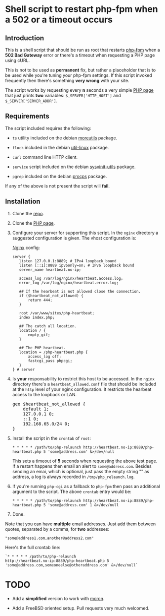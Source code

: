 # Shell script to restart php-fpm when a 502 or a timeout occurs

## Introduction 

This is a shell script that should be run as root that restarts
[php-fpm](http://www.php.net/manual/en/install.fpm.php) when a **502
Bad Gateway** error or there's a timeout when requesting a PHP page
using cURL.

This is not to be used as **permanent** fix, but rather a placeholder
that is to be used while you're tuning your php-fpm settings. If this
script invoked frequently then there's something **very wrong** with
your site.

The script works by requesting every **n** seconds a very simple
[PHP page](https://github.com/perusio/php-heartbeat) that just prints
**two** variables: `$_SERVER['HTTP_HOST']` and
`$_SERVER['SERVER_ADDR']`.

## Requirements 

The script included requires the following:

 + `ts` utility included on the debian [moreutils]() package.
 
 + `flock` included in the debian [util-linux]() package.

 + `curl` command line HTTP client.
 
 + `service` script included on the debian [sysvinit-utils]() package.
 
 + `pgrep` included on the debian [procps]() package.

If any of the above is not present the script will **fail**.

## Installation

 1. Clone the [repo](https://github.com/perusio/php-relaunch-web.git).

 2. Clone the [PHP page](https://github.com/perusio/php-heartbeat.git).

 3. Configure your server for supporting this script. In the `nginx`
    directory a suggested configuration is given. The vhost
    configuration is: 

    [Nginx](http://wiki.nginx.org) config:
               
        server {
           listen 127.0.0.1:8889; # IPv4 loopback bound
           listen [::1]:8889 ipv6only=on; # IPv6 loopback bound
           server_name heartbeat.no-ip;

           access_log /var/log/nginx/heartbeat.access.log;
           error_log /var/log/nginx/heartbeat.error.log;

           ## If the hearbeat is not allowed close the connection.
           if ($heartbeat_not_allowed) {
               return 444;
           }

           root /var/www/sites/php-heartbeat;
           index index.php;

           ## The catch all location.
           location / {
               empty_gif;
           }

           ## The PHP heartbeat.
           location = /php-heartbeat.php {
               access_log off;
               fastcgi_pass phpcgi;
           }
        } # server
     
 4. Is **your** responsability to restrict this host to be
    accessed. In the `nginx` directory there's a
    `heartbeat_allowed.conf` file that should be included at the
    `http` level of your nginx configuration. It restricts
     the hearbeat access to the loopback or LAN.
    <pre>
    geo $heartbeat_not_allowed {
        default 1;
        127.0.0.1 0;
        ::1 0;
        192.168.65.0/24 0;
    } 
    </pre>
    
 5. Install the script in the `crontab` of `root`:
     
    `* * * * * /path/to/php-relaunch http://heartbeat.no-ip:8889/php-heartbeat.php 5 'some@address.com' &>/dev/null`
    
    This sets a timeout of **5** seconds when requesting the above
    test page. If a restart happens then email an alert to
    `some@address.com`. Besides sending an emai, which is optional,
    just pass the empty string "" as address, a log is always recorded
    in `/tmp/php_relaunch.log`.
    
 6. If you're running `php-cgi` as a fallback to `php-fpm` then pass an
    additional argument to the script. The above `crontab` entry would
    be:
       
    `* * * * * /path/to/php-relaunch http://heartbeat.no-ip:8889/php-heartbeat.php 5 'some@address.com' 1 &>/dev/null`
 
 7. Done.

Note that you can have **multiple** email addresses. Just add them between
quotes, separated by a comma, for **two** addresses:

    "some@address1.com,another@address2.com"
    
Here's the full crontab line:

    `* * * * * /path/to/php-relaunch
    http://heartbeat.no-ip:8889/php-heartbeat.php 5 'some@address.com,someoneelse@otheraddress.com' &>/dev/null`
    
# TODO

 + Add a **simplified** version to work with
   [mcron](www.gnu.org/software/mcron/).
   
 + Add a FreeBSD oriented setup. Pull requests very much welcomed.  
   
